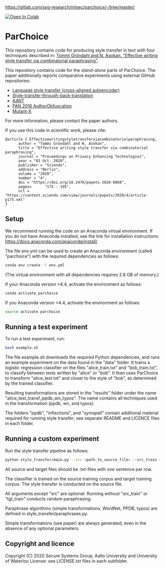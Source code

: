 https://gitlab.com/ssg-research/mlsec/parchoice/-/tree/master/

[![Open In Colab](https://colab.research.google.com/assets/colab-badge.svg)](https://colab.research.google.com/github/googlecolab/colabtools/blob/master/notebooks/colab-github-demo.ipynb)

# ParChoice

This repository contains code for producing style transfer in text with four techniques described in:
[Tommi Gröndahl and N. Asokan. "Effective writing style transfer via combinatorial paraphrasing"](https://content.sciendo.com/view/journals/popets/2020/4/article-p175.xml).

This repository contains code for the *stand-alone* parts of ParChoice. The paper additionally reports comparative experiments using external GitHub repositories:
- [Language style transfer (cross-aligned autoencoder)](https://github.com/shentianxiao/language-style-transfer)
- [Style-transfer-through-back-translation](https://github.com/shrimai/Style-Transfer-Through-Back-Translation)
- [A4NT](https://github.com/rakshithShetty/A4NT-author-masking/blob/master/README.md)
- [PAN 2016 AuthorObfuscation](https://bitbucket.org/pan2016authorobfuscation/authorobfuscation/src/master/)
- [Mutant-X](https://github.com/asad1996172/Mutant-X/)

For more information, please contact the paper authors.

If you use this code in scientific work, please cite:
```
@article { Effectivewritingstyletransferviacombinatorialparaphrasing,
      author = "Tommi Gröndahl and N. Asokan",
      title = "Effective writing style transfer via combinatorial paraphrasing",
      journal = "Proceedings on Privacy Enhancing Technologies",
      year = "01 Oct. 2020",
      publisher = "Sciendo",
      address = "Berlin",
      volume = "2020",
      number = "4",
      doi = "https://doi.org/10.2478/popets-2020-0068",
      pages=      "175 - 195",
      url = "https://content.sciendo.com/view/journals/popets/2020/4/article-p175.xml"
}
```

## Setup

We recommend running the code on an Anaconda virtual environment. If you do not have Anaconda installed, see the link for installation instructions:
https://docs.anaconda.com/anaconda/install/

The file env.yml can be used to create an Anaconda environment (called "parchoice") with the required dependencies as follows:

```bash
conda env create -f env.yml
```

(The virtual environment with all dependencies requires 2.8 GB of memory.)

If your Anaconda version >4.4, activate the environment as follows:

```bash
conda activate parchoice
```

If you Anaconda version <4.4, activate the environment as follows:
```bash
source activate parchoice
```


## Running a test experiment

To run a test experiment, run:
```bash
bash example.sh
```

The file example.sh downloads the required Python dependencies, and runs an example experiment on the data found in the "data" folder. It trains a logistic regression classifier on the files "alice_train.txt" and "bob_train.txt", to classify between texts written by "alice" or "bob". It then uses ParChoice to transform "alice_test.txt" and closer to the style of "bob", as determined by the trained classifier.

Resulting transformations are stored in the "results" folder under the name "alice_test_transf_ppdb_wn_typos". The name contains all techniques used in the transformation (ppdb, wn, and typos).

The folders "ppdb", "inflections", and "symspell" contain additional material required for running style transfer; see separate README and LICENCE files in each folder.


## Running a custom experiment

Run the style transfer pipeline as follows:

```bash
python style_transfer/main.py --src <path_to_source_file> --src_train <path_to_source_training_corpus> --tgt_train <path_to_target_training_corpus> --use_ppdb --use_wordnet --use_typos --spell_check
```

All source and target files should be .txt-files with one sentence per row.

The classifier is trained on the source training corpus and target training corpus. The style transfer is conducted on the source file.

All arguments except "src" are optional. Running without "src_train" or "tgt_train" conducts random paraphrasing.

Paraphrase algorithms (simple transformations, WordNet, PPDB, typos) are defined in style_transfer/paraphrases.py.

Simple transformations (see paper) are always generated, even in the absence of any optional parameters.


## Copyright and licence

Copyright (C) 2020 Secure Systems Group, Aalto University and University of Waterloo
License: see LICENSE.txt files in each subfolder.
